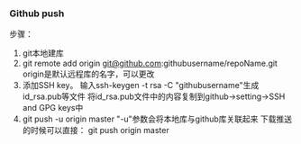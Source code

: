### Github push

步骤：

1. git本地建库
2. git remote add origin git@github.com:githubusername/repoName.git
   origin是默认远程库的名字，可以更改
3. 添加SSH key。
   输入ssh-keygen -t rsa -C "githubusername"生成id_rsa.pub等文件
   将id_rsa.pub文件中的内容复制到github->setting->SSH and GPG keys中
4. git push -u origin master
   "-u"参数会将本地库与github库关联起来
   下载推送的时候可以直接：
   git push origin master